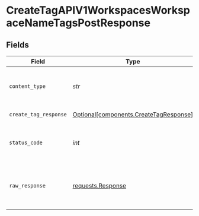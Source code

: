 # CreateTagAPIV1WorkspacesWorkspaceNameTagsPostResponse


## Fields

| Field                                                                                  | Type                                                                                   | Required                                                                               | Description                                                                            |
| -------------------------------------------------------------------------------------- | -------------------------------------------------------------------------------------- | -------------------------------------------------------------------------------------- | -------------------------------------------------------------------------------------- |
| `content_type`                                                                         | *str*                                                                                  | :heavy_check_mark:                                                                     | HTTP response content type for this operation                                          |
| `create_tag_response`                                                                  | [Optional[components.CreateTagResponse]](../../models/components/createtagresponse.md) | :heavy_minus_sign:                                                                     | Successful Response                                                                    |
| `status_code`                                                                          | *int*                                                                                  | :heavy_check_mark:                                                                     | HTTP response status code for this operation                                           |
| `raw_response`                                                                         | [requests.Response](https://requests.readthedocs.io/en/latest/api/#requests.Response)  | :heavy_check_mark:                                                                     | Raw HTTP response; suitable for custom response parsing                                |